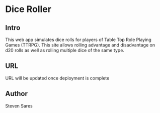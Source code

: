 # Dice Roller

## Intro
This web app simulates dice rolls for players of Table Top Role Playing Games (TTRPG).  This site allows rolling advantage and disadvantage on d20 rolls as well as rolling multiple dice of the same type.

## URL
URL will be updated once deployment is complete

## Author
Steven Sares
